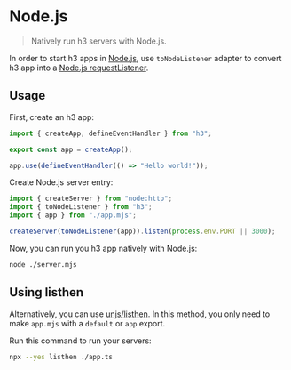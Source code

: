 # Node.js

> Natively run h3 servers with Node.js.

In order to start h3 apps in [Node.js](https://nodejs.org/), use `toNodeListener` adapter to convert h3 app into a [Node.js requestListener](https://nodejs.org/docs/latest/api/http.html#httpcreateserveroptions-requestlistener).

## Usage

First, create an h3 app:

```js [app.mjs]
import { createApp, defineEventHandler } from "h3";

export const app = createApp();

app.use(defineEventHandler(() => "Hello world!"));
```

Create Node.js server entry:

```js [server.mjs]
import { createServer } from "node:http";
import { toNodeListener } from "h3";
import { app } from "./app.mjs";

createServer(toNodeListener(app)).listen(process.env.PORT || 3000);
```

Now, you can run you h3 app natively with Node.js:

```bash [terminal]
node ./server.mjs
```

## Using listhen

Alternatively, you can use [unjs/listhen](https://listhen.unjs.io). In this method, you only need to make `app.mjs` with a `default` or `app` export.

Run this command to run your servers:

```sh
npx --yes listhen ./app.ts
```
